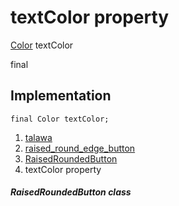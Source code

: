 
<div>

# textColor property

</div>


[Color](https://api.flutter.dev/flutter/painting/Color-class.html)
textColor


final




## Implementation

``` language-dart
final Color textColor;
```







1.  [talawa](../../index.html)
2.  [raised_round_edge_button](../../widgets_raised_round_edge_button/)
3.  [RaisedRoundedButton](../../widgets_raised_round_edge_button/RaisedRoundedButton-class.html)
4.  textColor property

##### RaisedRoundedButton class







